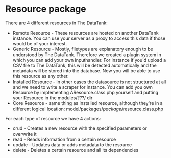# Resource package

There are 4 different resources in The DataTank:
 * Remote Resource - These resources are hosted on another DataTank instance. You can use your server as a proxy to access this data if those would be of your interest.
 * Generic Resource - Mostly, filetypes are explanatory enough to be understood by The DataTank. Therefore we created a plugin system in which you can add your own inputhandler. For instance if you'd upload a CSV file to The DataTank, this will be detected automatically and the metadata will be stored into the database. Now you will be able to use this resource as any other.
 * Installed Resource - In other cases the datasource is not structured at all and we need to write a scraper for instance. You can add you own Resource by implementing AResource.class.php yourself and putting your Resource in the modules/???/ dir
 * Core Resource - same thing as Installed resource, although they're in a different logical location: model/packages/$package/$resource.class.php

For each type of resource we have 4 actions:
 * crud - Creates a new resource with the specified parameters or overwrite it
 * read - Reads information from a certain resource
 * update - Updates data or adds metadata to the resource
 * delete - Deletes a certain resource and all its dependencies
